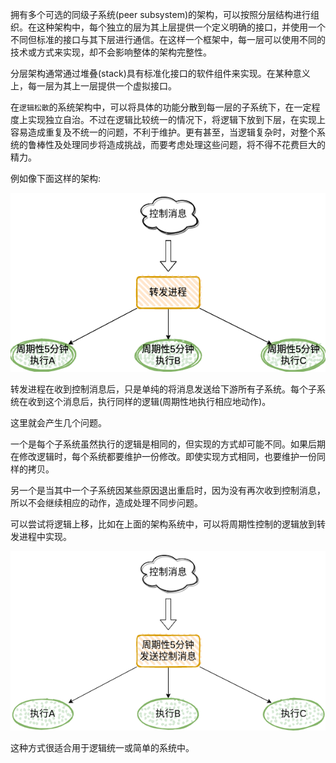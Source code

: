 
拥有多个可选的同级子系统(peer subsystem)的架构，可以按照分层结构进行组织。在这种架构中，每个独立的层为其上层提供一个定义明确的接口，并使用一个不同但标准的接口与其下层进行通信。在这样一个框架中，每一层可以使用不同的技术或方式来实现，却不会影响整体的架构完整性。

分层架构通常通过堆叠(stack)具有标准化接口的软件组件来实现。在某种意义上，每一层为其上一层提供一个虚拟接口。

在`逻辑松散`的系统架构中，可以将具体的功能分散到每一层的子系统下，在一定程度上实现独立自治。不过在逻辑比较统一的情况下，将逻辑下放到下层，在实现上容易造成重复及不统一的问题，不利于维护。更有甚至，当逻辑复杂时，对整个系统的鲁棒性及处理同步将造成挑战，而要考虑处理这些问题，将不得不花费巨大的精力。

例如像下面这样的架构:

![](img/06_down.png)

转发进程在收到控制消息后，只是单纯的将消息发送给下游所有子系统。每个子系统在收到这个消息后，执行同样的逻辑(周期性地执行相应地动作)。

这里就会产生几个问题。

一个是每个子系统虽然执行的逻辑是相同的，但实现的方式却可能不同。如果后期在修改逻辑时，每个系统都要维护一份修改。即使实现方式相同，也要维护一份同样的拷贝。

另一个是当其中一个子系统因某些原因退出重启时，因为没有再次收到控制消息，所以不会继续相应的动作，造成处理不同步问题。

可以尝试将逻辑上移，比如在上面的架构系统中，可以将周期性控制的逻辑放到转发进程中实现。

![](img/06_up.png)

这种方式很适合用于逻辑统一或简单的系统中。
